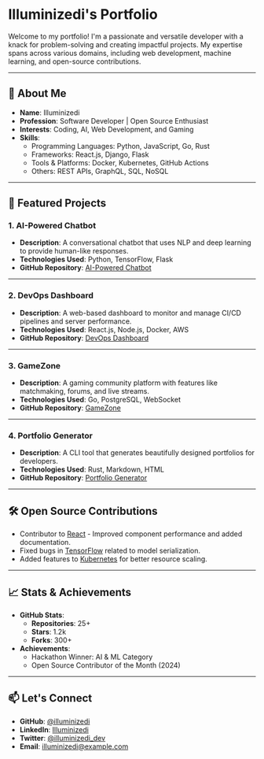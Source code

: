 # Illuminizedi's Portfolio

Welcome to my portfolio! I'm a passionate and versatile developer with a knack for problem-solving and creating impactful projects. My expertise spans across various domains, including web development, machine learning, and open-source contributions.

---

## 🔮 About Me

- **Name**: Illuminizedi
- **Profession**: Software Developer | Open Source Enthusiast
- **Interests**: Coding, AI, Web Development, and Gaming
- **Skills**:
  - Programming Languages: Python, JavaScript, Go, Rust
  - Frameworks: React.js, Django, Flask
  - Tools & Platforms: Docker, Kubernetes, GitHub Actions
  - Others: REST APIs, GraphQL, SQL, NoSQL

---

## 🌟 Featured Projects

### 1. **AI-Powered Chatbot**
- **Description**: A conversational chatbot that uses NLP and deep learning to provide human-like responses.
- **Technologies Used**: Python, TensorFlow, Flask
- **GitHub Repository**: [AI-Powered Chatbot](https://github.com/illuminizedi/ai-chatbot)

---

### 2. **DevOps Dashboard**
- **Description**: A web-based dashboard to monitor and manage CI/CD pipelines and server performance.
- **Technologies Used**: React.js, Node.js, Docker, AWS
- **GitHub Repository**: [DevOps Dashboard](https://github.com/illuminizedi/devops-dashboard)

---

### 3. **GameZone**
- **Description**: A gaming community platform with features like matchmaking, forums, and live streams.
- **Technologies Used**: Go, PostgreSQL, WebSocket
- **GitHub Repository**: [GameZone](https://github.com/illuminizedi/gamezone)

---

### 4. **Portfolio Generator**
- **Description**: A CLI tool that generates beautifully designed portfolios for developers.
- **Technologies Used**: Rust, Markdown, HTML
- **GitHub Repository**: [Portfolio Generator](https://github.com/illuminizedi/portfolio-gen)

---

## 🛠️ Open Source Contributions

- Contributor to [React](https://github.com/facebook/react) - Improved component performance and added documentation.
- Fixed bugs in [TensorFlow](https://github.com/tensorflow/tensorflow) related to model serialization.
- Added features to [Kubernetes](https://github.com/kubernetes/kubernetes) for better resource scaling.

---

## 📈 Stats & Achievements

- **GitHub Stats**:
  - **Repositories**: 25+
  - **Stars**: 1.2k
  - **Forks**: 300+
- **Achievements**:
  - Hackathon Winner: AI & ML Category
  - Open Source Contributor of the Month (2024)

---

## 📫 Let's Connect

- **GitHub**: [@illuminizedi](https://github.com/illuminizedi)
- **LinkedIn**: [Illuminizedi](https://linkedin.com/in/illuminizedi)
- **Twitter**: [@illuminizedi_dev](https://twitter.com/illuminizedi_dev)
- **Email**: [illuminizedi@example.com](mailto:illuminizedi@example.com)

